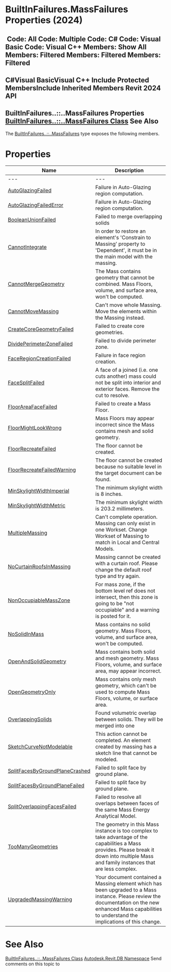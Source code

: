 # BuiltInFailures.MassFailures Properties (2024)

﻿
 Code: All Code: Multiple Code: C# Code: Visual Basic Code: Visual C++  Members: Show All Members: Filtered Members: Filtered Members: Filtered   
---  
C#Visual BasicVisual C++
Include Protected MembersInclude Inherited Members
Revit 2024 API  
---  
BuiltInFailures..::..MassFailures Properties  
[BuiltInFailures..::..MassFailures Class](c9804646-1735-fe87-b758-a466adf5eae8.md "BuiltInFailures.MassFailures Class") See Also  
---  
The [BuiltInFailures..::..MassFailures](c9804646-1735-fe87-b758-a466adf5eae8.md "BuiltInFailures.MassFailures Class") type exposes the following members.
# Properties
| Name | Description |
| --- | --- |
| --- | --- | --- |
| [AutoGlazingFailed](4c14fd5d-451f-2a8e-bba8-0b21f1af9697.md "AutoGlazingFailed Property") | Failure in Auto-Glazing region computation. |
| [AutoGlazingFailedError](67a7ff7f-ebea-b3ad-6af2-2cad9ee03073.md "AutoGlazingFailedError Property") | Failure in Auto-Glazing region computation. |
| [BooleanUnionFailed](41506bc2-9d2a-5a0d-bd79-814241c15d67.md "BooleanUnionFailed Property") | Failed to merge overlapping solids |
| [CannotIntegrate](14063952-52cc-bc54-2716-3266f44ff7b3.md "CannotIntegrate Property") | In order to restore an element's 'Constrain to Massing' property to 'Dependent', it must be in the main model with the massing. |
| [CannotMergeGeometry](3d161566-8205-4056-521f-b0a868290170.md "CannotMergeGeometry Property") | The Mass contains geometry that cannot be combined. Mass Floors, volume, and surface area, won't be computed. |
| [CannotMoveMassing](c72dc4d9-ec06-b938-d43c-ab00e06581ef.md "CannotMoveMassing Property") | Can't move whole Massing. Move the elements within the Massing instead. |
| [CreateCoreGeometryFailed](029f4cf1-6c95-745a-7ff9-ed65b20ef35c.md "CreateCoreGeometryFailed Property") | Failed to create core geometries. |
| [DividePerimeterZoneFailed](4220bc7d-1430-03ae-3bca-d34c2ef88e0a.md "DividePerimeterZoneFailed Property") | Failed to divide perimeter zone. |
| [FaceRegionCreationFailed](a233005d-9ca5-d3d2-abcf-caf375c39d4e.md "FaceRegionCreationFailed Property") | Failure in face region creation. |
| [FaceSplitFailed](d052b690-ccde-a7c4-27ae-c2ddb8c0f5ea.md "FaceSplitFailed Property") | A face of a joined (i.e. one cuts another) mass could not be split into interior and exterior faces. Remove the cut to resolve. |
| [FloorAreaFaceFailed](3111f259-14ef-0ff0-d5b2-98c04498fbe2.md "FloorAreaFaceFailed Property") | Failed to create a Mass Floor. |
| [FloorMightLookWrong](cc2215ff-d9a2-6e2f-adcd-5d7d4314efc5.md "FloorMightLookWrong Property") | Mass Floors may appear incorrect since the Mass contains mesh and solid geometry. |
| [FloorRecreateFailed](de55d6ab-1f3c-1b93-a841-2604cca63c9b.md "FloorRecreateFailed Property") | The floor cannot be created. |
| [FloorRecreateFailedWarning](fbbaaf4f-e89a-3190-f023-14c48eafa48f.md "FloorRecreateFailedWarning Property") | The floor cannot be created because no suitable level in the target document can be found. |
| [MinSkylightWidthImperial](f533a8f0-2a16-2da5-264f-f5ae656b968b.md "MinSkylightWidthImperial Property") | The minimum skylight width is 8 inches. |
| [MinSkylightWidthMetric](b8502ecf-a427-12a3-5ae8-2e22a1342c26.md "MinSkylightWidthMetric Property") | The minimum skylight width is 203.2 millimeters. |
| [MultipleMassing](2abfd436-511a-f8b2-7ac9-f0fdb86ef896.md "MultipleMassing Property") | Can't complete operation. Massing can only exist in one Workset. Change Workset of Massing to match in Local and Central Models. |
| [NoCurtainRoofsInMassing](cd995395-8169-3d87-6564-acd711c91378.md "NoCurtainRoofsInMassing Property") | Massing cannot be created with a curtain roof. Please change the default roof type and try again. |
| [NonOccupiableMassZone](30176548-db94-de41-7049-c177f1a890bc.md "NonOccupiableMassZone Property") | For mass zone, if the bottom level ref does not intersect, then this zone is going to be "not occupiable" and a warning is posted for it. |
| [NoSolidInMass](d8b6d10d-fbb6-c6ac-7b38-6d6c1a00ff38.md "NoSolidInMass Property") | Mass contains no solid geometry. Mass Floors, volume, and surface area, won't be computed. |
| [OpenAndSolidGeometry](9a9234c1-eb45-6067-8506-f8eda5e4c581.md "OpenAndSolidGeometry Property") | Mass contains both solid and mesh geometry. Mass Floors, volume, and surface area, may appear incorrect. |
| [OpenGeometryOnly](1ebe908e-59e6-15ba-39ac-1ff9cdcf1ea0.md "OpenGeometryOnly Property") | Mass contains only mesh geometry, which can't be used to compute Mass Floors, volume, or surface area. |
| [OverlappingSolids](a345a348-5832-254c-b2f0-35d41cba98c8.md "OverlappingSolids Property") | Found volumetric overlap between solids. They will be merged into one |
| [SketchCurveNotModelable](748df7c1-e34e-aa8c-d29f-3b472d7815f1.md "SketchCurveNotModelable Property") | This action cannot be completed. An element created by massing has a sketch line that cannot be modeled. |
| [SplitFacesByGroundPlaneCrashed](b8a1c132-8378-5604-b3d2-6730ef0929c4.md "SplitFacesByGroundPlaneCrashed Property") | Failed to split face by ground plane. |
| [SplitFacesByGroundPlaneFailed](47f2c42c-d634-2273-1116-cbc86019eebf.md "SplitFacesByGroundPlaneFailed Property") | Failed to split face by ground plane. |
| [SplitOverlappingFacesFailed](d8768ea5-e9a1-4a1b-086a-e1f370a30cfe.md "SplitOverlappingFacesFailed Property") | Failed to resolve all overlaps between faces of the same Mass Energy Analytical Model. |
| [TooManyGeometries](e5d4f5b0-96ab-6adc-1d5f-72f2508d2d3e.md "TooManyGeometries Property") | The geometry in this Mass instance is too complex to take advantage of the capabilities a Mass provides. Please break it down into multiple Mass and family instances that are less complex. |
| [UpgradedMassingWarning](957336d8-f598-32ef-dd26-202740e50bf4.md "UpgradedMassingWarning Property") | Your document contained a Massing element which has been upgraded to a Mass instance. Please review the documentation on the new enhanced Mass capabilities to understand the implications of this change. |

# See Also
[BuiltInFailures..::..MassFailures Class](c9804646-1735-fe87-b758-a466adf5eae8.md "BuiltInFailures.MassFailures Class")
[Autodesk.Revit.DB Namespace](87546ba7-461b-c646-cbb1-2cb8f5bff8b2.md "Autodesk.Revit.DB Namespace")
Send comments on this topic to 
